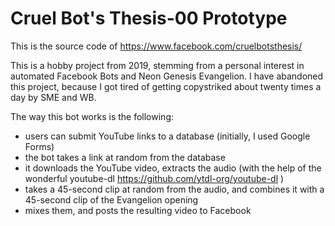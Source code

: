 # Cruel Bot's Thesis-00 Prototype
This is the source code of https://www.facebook.com/cruelbotsthesis/

This is a hobby project from 2019, stemming from a personal interest in automated Facebook Bots and Neon Genesis Evangelion.
I have abandoned this project, because I got tired of getting copystriked about twenty times a day by SME and WB.

The way this bot works is the following:

- users can submit YouTube links to a database (initially, I used Google Forms)
- the bot takes a link at random from the database
- it downloads the YouTube video, extracts the audio (with the help of the wonderful youtube-dl https://github.com/ytdl-org/youtube-dl )
- takes a 45-second clip at random from the audio, and combines it with a 45-second clip of the Evangelion opening
- mixes them, and posts the resulting video to Facebook
